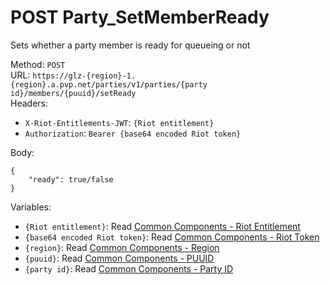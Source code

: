 <!-- This file is automatically generated! Do not edit it directly! See https://github.com/techchrism/valorant-api-docs/blob/trunk/contributing.md for more information. -->

# POST Party_SetMemberReady

Sets whether a party member is ready for queueing or not  


Method: `POST`  
URL: `https://glz-{region}-1.{region}.a.pvp.net/parties/v1/parties/{party id}/members/{puuid}/setReady`  
Headers:
 - `X-Riot-Entitlements-JWT`: `{Riot entitlement}`
 - `Authorization`: `Bearer {base64 encoded Riot token}`

Body:  
```
{
	"ready": true/false
}
```
Variables:
 - `{Riot entitlement}`: Read [Common Components - Riot Entitlement](../common-components.md#riot-entitlement)
 - `{base64 encoded Riot token}`: Read [Common Components - Riot Token](../common-components.md#riot-token)
 - `{region}`: Read [Common Components - Region](../common-components.md#region)
 - `{puuid}`: Read [Common Components - PUUID](../common-components.md#puuid)
 - `{party id}`: Read [Common Components - Party ID](../common-components.md#party-id)

